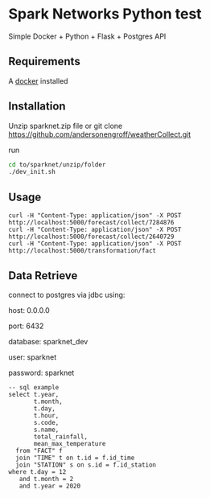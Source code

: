 # Spark Networks Python test

Simple Docker + Python + Flask + Postgres API

## Requirements

A [docker](https://www.docker.com/products/docker-desktop) installed 

## Installation
Unzip sparknet.zip file or git clone https://github.com/andersonengroff/weatherCollect.git


run
```bash
cd to/sparknet/unzip/folder
./dev_init.sh
```

## Usage
```
curl -H "Content-Type: application/json" -X POST http://localhost:5000/forecast/collect/7284876
curl -H "Content-Type: application/json" -X POST http://localhost:5000/forecast/collect/2640729
curl -H "Content-Type: application/json" -X POST http://localhost:5000/transformation/fact
```
## Data Retrieve

connect to postgres via jdbc using:

host: 0.0.0.0

port: 6432

database: sparknet_dev

user: sparknet

password: sparknet

```
-- sql example				  
select t.year,
       t.month,
       t.day,
       t.hour,
       s.code,
       s.name,
       total_rainfall,
       mean_max_temperature 
  from "FACT" f
  join "TIME" t on t.id = f.id_time 
  join "STATION" s on s.id = f.id_station 
where t.day = 12
   and t.month = 2
   and t.year = 2020
```
